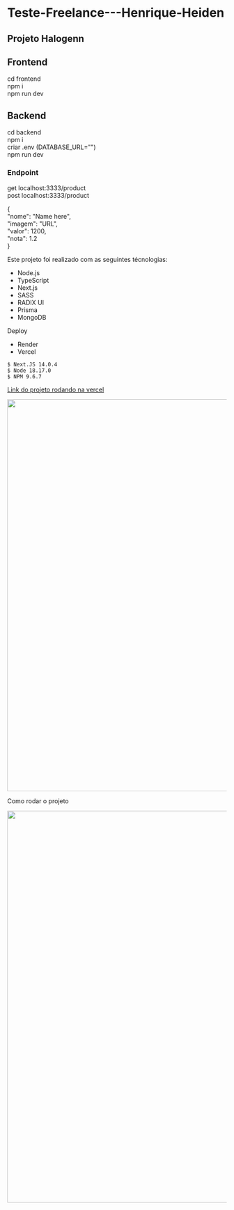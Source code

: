 # Teste-Freelance---Henrique-Heiden

<h2>Projeto Halogenn </h2>

<h2>Frontend </h2>
  cd frontend </br>
	npm i </br>
	npm run dev </br>
	
<h2>Backend</h2>
  cd backend </br>
	npm i </br>
	criar .env  (DATABASE_URL="")</br>
	npm run dev</br>

<h3>Endpoint</h3>
get localhost:3333/product </br>
post localhost:3333/product </br>

{    </br>
	"nome": "Name here", </br>
    "imagem": "URL", </br>
    "valor": 1200, </br>
    "nota": 1.2 </br>
} </br>

Este projeto foi realizado com as seguintes técnologias:
- Node.js
- TypeScript
- Next.js
- SASS
- RADIX UI
- Prisma
- MongoDB

Deploy
- Render
- Vercel


```
$ Next.JS 14.0.4
$ Node 18.17.0
$ NPM 9.6.7
```


<a href="https://freela-nextjs-henriqueheiden.vercel.app"> Link do projeto rodando na vercel </a>
	
<img src="https://i.ibb.co/zVQZfNZ/halogenn.png" width="900" />

Como rodar o projeto

<img src="https://im2.ezgif.com/tmp/ezgif-2-0076913a54.gif" width="900" />



